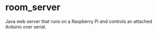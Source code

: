 # room_server
Java web server that runs on a Raspberry Pi and controls an attached Arduino over serial.

 
